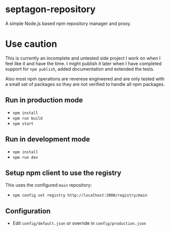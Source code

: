 # septagon-repository
A simple Node.js based npm repository manager and proxy. 

# Use caution
This is currently an incomplete and untested side project I work on when I feel like it and have the time. I might publish it later when I have completed support for `npm publish`, added documentation and extended the tests.

Also most npm operations are reverese engineered and are only tested with a small set of packages so they are not verified to handle all npm packages.

## Run in production mode
 * `npm install`
 * `npm run build`
 * `npm start`

## Run in development mode
 * `npm install`
 * `npm run dev`

## Setup npm client to use the registry
This uses the configured `main` repository:
 * `npm config set registry http://localhost:3000/registry/main`

## Configuration
 * Edit `config/default.json` or override in `config/production.json`
